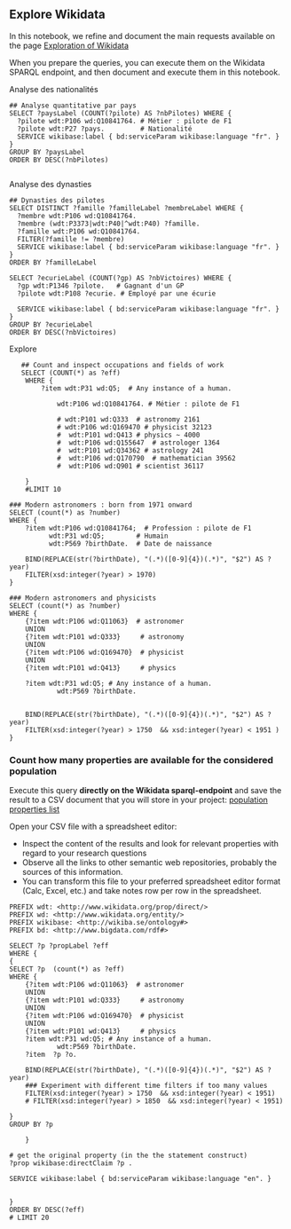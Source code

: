 ## Explore Wikidata

In this notebook, we refine and document the main requests available on the page [Exploration of Wikidata](../documentation/wikidata/Wikidata-exploration.md) 


When you prepare the queries, you can execute them on the Wikidata SPARQL endpoint, and then document and execute them in this notebook.

Analyse des nationalités
```sparql
## Analyse quantitative par pays
SELECT ?paysLabel (COUNT(?pilote) AS ?nbPilotes) WHERE {
  ?pilote wdt:P106 wd:Q10841764. # Métier : pilote de F1
  ?pilote wdt:P27 ?pays.         # Nationalité
  SERVICE wikibase:label { bd:serviceParam wikibase:language "fr". }
}
GROUP BY ?paysLabel
ORDER BY DESC(?nbPilotes)


```
Analyse des dynasties 

```sparql
## Dynasties des pilotes
SELECT DISTINCT ?famille ?familleLabel ?membreLabel WHERE {
  ?membre wdt:P106 wd:Q10841764.
  ?membre (wdt:P3373|wdt:P40|^wdt:P40) ?famille.
  ?famille wdt:P106 wd:Q10841764.
  FILTER(?famille != ?membre)
  SERVICE wikibase:label { bd:serviceParam wikibase:language "fr". }
}
ORDER BY ?familleLabel
```
```sparql
SELECT ?ecurieLabel (COUNT(?gp) AS ?nbVictoires) WHERE {
  ?gp wdt:P1346 ?pilote.   # Gagnant d'un GP
  ?pilote wdt:P108 ?ecurie. # Employé par une écurie

  SERVICE wikibase:label { bd:serviceParam wikibase:language "fr". }
}
GROUP BY ?ecurieLabel
ORDER BY DESC(?nbVictoires)
```


Explore 

```sparql
   ## Count and inspect occupations and fields of work
   SELECT (COUNT(*) as ?eff)
    WHERE {
        ?item wdt:P31 wd:Q5;  # Any instance of a human.

            wdt:P106 wd:Q10841764. # Métier : pilote de F1
        
            # wdt:P101 wd:Q333  # astronomy 2161
            # wdt:P106 wd:Q169470 # physicist 32123
            #  wdt:P101 wd:Q413 # physics ~ 4000
            #  wdt:P106 wd:Q155647  # astrologer 1364
            #  wdt:P101 wd:Q34362 # astrology 241
            #  wdt:P106 wd:Q170790  # mathematician 39562
            #  wdt:P106 wd:Q901 # scientist 36117

    }  
    #LIMIT 10

```

```sparql
### Modern astronomers : born from 1971 onward
SELECT (count(*) as ?number)
WHERE {
    ?item wdt:P106 wd:Q10841764;  # Profession : pilote de F1
          wdt:P31 wd:Q5;        # Humain
          wdt:P569 ?birthDate.  # Date de naissance

    BIND(REPLACE(str(?birthDate), "(.*)([0-9]{4})(.*)", "$2") AS ?year)
    FILTER(xsd:integer(?year) > 1970)
}

```

```sparql
### Modern astronomers and physicists
SELECT (count(*) as ?number)
WHERE {
    {?item wdt:P106 wd:Q11063}  # astronomer
    UNION
    {?item wdt:P101 wd:Q333}     # astronomy
    UNION
    {?item wdt:P106 wd:Q169470}  # physicist
    UNION
    {?item wdt:P101 wd:Q413}     # physics
    
    ?item wdt:P31 wd:Q5; # Any instance of a human.
            wdt:P569 ?birthDate.
    

    BIND(REPLACE(str(?birthDate), "(.*)([0-9]{4})(.*)", "$2") AS ?year)
    FILTER(xsd:integer(?year) > 1750  && xsd:integer(?year) < 1951 )
}
```
### Count how many properties are available for the considered population

Execute this query **directly on the Wikidata sparql-endpoint** and save the result to a CSV document that you will store in your project: [population properties list](../Wikidata/properties_20250309.csv)


Open your CSV file with a spreadsheet editor:
* Inspect the content of the results and look for relevant properties with regard to your research questions
* Observe all the links to other semantic web repositories, probably the sources of this information.
* You can transform this file to your preferred spreadsheet editor format (Calc, Excel, etc.) and take notes row per row in the spreadsheet.


```sparql
PREFIX wdt: <http://www.wikidata.org/prop/direct/>
PREFIX wd: <http://www.wikidata.org/entity/>
PREFIX wikibase: <http://wikiba.se/ontology#>
PREFIX bd: <http://www.bigdata.com/rdf#>

SELECT ?p ?propLabel ?eff
WHERE {
{
SELECT ?p  (count(*) as ?eff)
WHERE {
    {?item wdt:P106 wd:Q11063}  # astronomer
    UNION
    {?item wdt:P101 wd:Q333}     # astronomy
    UNION
    {?item wdt:P106 wd:Q169470}  # physicist
    UNION
    {?item wdt:P101 wd:Q413}     # physics   
    ?item wdt:P31 wd:Q5; # Any instance of a human.
            wdt:P569 ?birthDate.
    ?item  ?p ?o.

    BIND(REPLACE(str(?birthDate), "(.*)([0-9]{4})(.*)", "$2") AS ?year)
    ### Experiment with different time filters if too many values
    FILTER(xsd:integer(?year) > 1750  && xsd:integer(?year) < 1951)
    # FILTER(xsd:integer(?year) > 1850  && xsd:integer(?year) < 1951)

}
GROUP BY ?p 

    }

# get the original property (in the the statement construct)     
?prop wikibase:directClaim ?p .

SERVICE wikibase:label { bd:serviceParam wikibase:language "en". } 


}  
ORDER BY DESC(?eff)
# LIMIT 20
```
